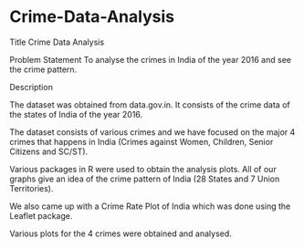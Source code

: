 # Crime-Data-Analysis
Title
Crime Data Analysis

Problem Statement 
To analyse the crimes in India of the year 2016 and see the crime pattern.

Description


The dataset was obtained from data.gov.in. It consists of the crime data of the states of India of the year 2016.

The dataset consists of various crimes and we have focused on the major 4 crimes that happens in India (Crimes against Women, Children, Senior Citizens and SC/ST).

Various packages in R were used to obtain the analysis plots. All of our graphs give an idea of the crime pattern of India (28 States and 7 Union Territories). 

We  also came up with a Crime Rate Plot of India which was done using the Leaflet package.

Various plots for the 4 crimes were obtained and analysed.





